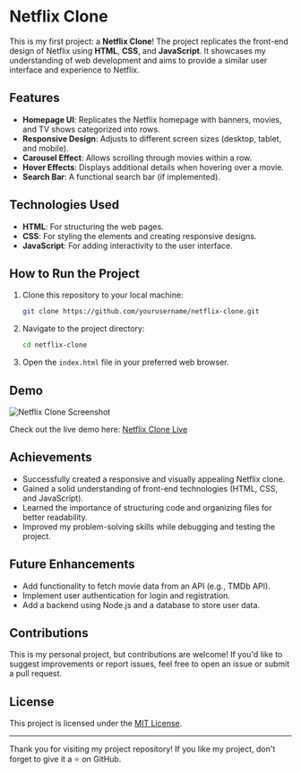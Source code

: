 # Netflix Clone

This is my first project: a **Netflix Clone**! The project replicates the front-end design of Netflix using **HTML**, **CSS**, and **JavaScript**. It showcases my understanding of web development and aims to provide a similar user interface and experience to Netflix.

## Features

- **Homepage UI**: Replicates the Netflix homepage with banners, movies, and TV shows categorized into rows.
- **Responsive Design**: Adjusts to different screen sizes (desktop, tablet, and mobile).
- **Carousel Effect**: Allows scrolling through movies within a row.
- **Hover Effects**: Displays additional details when hovering over a movie.
- **Search Bar**: A functional search bar (if implemented).

## Technologies Used

- **HTML**: For structuring the web pages.
- **CSS**: For styling the elements and creating responsive designs.
- **JavaScript**: For adding interactivity to the user interface.

## How to Run the Project

1. Clone this repository to your local machine:
   ```bash
   git clone https://github.com/yourusername/netflix-clone.git
   ```

2. Navigate to the project directory:
   ```bash
   cd netflix-clone
   ```

3. Open the `index.html` file in your preferred web browser.

## Demo

![Netflix Clone Screenshot](screenshot.png)

Check out the live demo here: [Netflix Clone Live](https://yourusername.github.io/netflix-clone/)

## Achievements

- Successfully created a responsive and visually appealing Netflix clone.
- Gained a solid understanding of front-end technologies (HTML, CSS, and JavaScript).
- Learned the importance of structuring code and organizing files for better readability.
- Improved my problem-solving skills while debugging and testing the project.

## Future Enhancements

- Add functionality to fetch movie data from an API (e.g., TMDb API).
- Implement user authentication for login and registration.
- Add a backend using Node.js and a database to store user data.

## Contributions

This is my personal project, but contributions are welcome! If you'd like to suggest improvements or report issues, feel free to open an issue or submit a pull request.

## License

This project is licensed under the [MIT License](LICENSE).

---

Thank you for visiting my project repository! If you like my project, don't forget to give it a ⭐ on GitHub.
